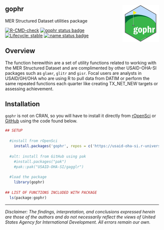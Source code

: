 ## gophr <img src='man/figures/logo.png' align="right" height="120" />

MER Structured Dataset utilities package

<!-- badges: start -->
[![R-CMD-check](https://github.com/USAID-OHA-SI/gophr/workflows/R-CMD-check/badge.svg)](https://github.com/USAID-OHA-SI/gophr/actions)
[![gophr status badge](https://usaid-oha-si.r-universe.dev/badges/gophr)](https://usaid-oha-si.r-universe.dev/gophr)
[![Lifecycle: stable](https://img.shields.io/badge/lifecycle-stable-brightgreen.svg)](https://lifecycle.r-lib.org/articles/stages.html#stable)
[![:name status badge](https://usaid-oha-si.r-universe.dev/badges/:name)](https://usaid-oha-si.r-universe.dev/)
<!-- badges: end -->


## Overview

The function herewithin are a set of utility functions related to working with the MER Structured Dataset and are complimented by other USAID-OHA-SI packages such as `glamr`, `glitr` and `gisr`. Focal users are analysts in USAID/GH/OHA who are using R to pull data from DATIM or perform the same repeated functions each quarter like creating TX_NET_NEW targets or assessing achievement.


## Installation

`gophr` is not on CRAN, so you will have to install it directly from [rOpenSci](https://usaid-oha-si.r-universe.dev/packages) or [GitHub](https://github.com/USAID-OHA-SI/) using the code found below.

``` r
## SETUP

  #install from rOpenSci
    install.packages('gophr', repos = c('https://usaid-oha-si.r-universe.dev', getOption("repos")))
    
  #alt: install from GitHub using pak
    #install.packages("pak")
    #pak::pak("USAID-OHA-SI/gagglr")
    
  #load the package
    library(gophr)

## LIST OF FUNCTIONS INCLUDED WITH PACKAGE
  ls(package:gophr)
```


---

*Disclaimer: The findings, interpretation, and conclusions expressed herein are those of the authors and do not necessarily reflect the views of United States Agency for International Development. All errors remain our own.*
